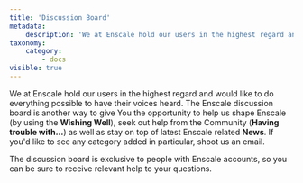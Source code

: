 ```yaml
---
title: 'Discussion Board'
metadata:
    description: 'We at Enscale hold our users in the highest regard and would like to do everything possible to have their voices heard. In this section of the docs you can find articles related to the forum options.'
taxonomy:
    category:
        - docs
visible: true
---
```


We at Enscale hold our users in the highest regard and would like to do everything possible to have their voices heard. The Enscale discussion board is another way to give You the opportunity to help us shape Enscale (by using the **Wishing Well**), seek out help from the Community (**Having trouble with...**) as well as stay on top of latest Enscale related **News**. If you'd like to see any category added in particular, shoot us an email.

The discussion board is exclusive to people with Enscale accounts, so you can be sure to receive relevant help to your questions.